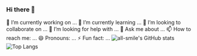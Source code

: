 ### Hi there 👋

<!--
**buyaobeishang/buyaobeishang** is a ✨ _special_ ✨ repository because its `README.md` (this file) appears on your GitHub profile.

Here are some ideas to get you started:

-->
🔭 I’m currently working on ...
🌱 I’m currently learning ...
👯 I’m looking to collaborate on ...
🤔 I’m looking for help with ...
💬 Ask me about ...
📫 How to reach me: ...
😄 Pronouns: ...
⚡ Fun fact: ...
![all-smile's GitHub stats](https://github-readme-stats.vercel.app/api?username=buyaobeishang&show_icons=true&theme=tokyonight)
![Top Langs](https://github-readme-stats.vercel.app/api/top-langs/?username=buyaobeishang&layout=compact&theme=tokyonight)
